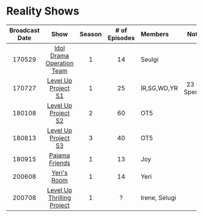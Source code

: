# Reality Shows

| Broadcast Date |                                Show                                 | Season | # of Episodes | Members       |      Notes      |
|:--------------:|:-------------------------------------------------------------------:|:------:|:-------------:|:--------------|:---------------:|
|     170529     |  [Idol Drama Operation Team](./shows/idol-drama-operation-team.md)  |   1    |      14       | Seulgi        |                 |
|     170727     |     [Level Up Project S1](./shows/level-up-project.md#season-1)     |   1    |      25       | IR,SG,WD,YR   | 23 + 2 Specials |
|     180108     |     [Level Up Project S2](./shows/level-up-project.md#season-2)     |   2    |      60       | OT5           |                 |
|     180813     |     [Level Up Project S3](./shows/level-up-project.md#season-3)     |   3    |      40       | OT5           |                 |
|     180915     |             [Pajama Friends](./shows/pajama-friends.md)             |   1    |      13       | Joy           |                 |
|     200608     |                [Yeri's Room](./shows/yeri's-room.md)                |   1    |      14       | Yeri          |                 |
|     200708     | [Level Up Thrilling Project](./shows/level-up-thrilling-project.md) |   1    |       ?       | Irene, Selugi |                 |